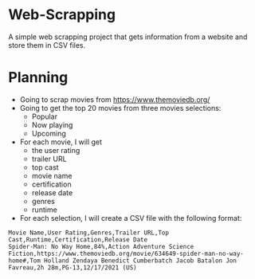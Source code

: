 # Web-Scrapping
A simple web scrapping project that gets information from a website and store them in CSV files.

# Planning
- Going to scrap movies from https://www.themoviedb.org/
- Going to get the top 20 movies from three movies selections: 
  - Popular
  - Now playing
  - Upcoming
- For each movie, I will get
  - the user rating
  - trailer URL
  - top cast
  - movie name
  - certification
  - release date
  - genres
  - runtime
- For each selection, I will create a CSV file with the following format:
```
Movie Name,User Rating,Genres,Trailer URL,Top Cast,Runtime,Certification,Release Date
Spider-Man: No Way Home,84%,Action Adventure Science Fiction,https://www.themoviedb.org/movie/634649-spider-man-no-way-home#,Tom Holland Zendaya Benedict Cumberbatch Jacob Batalon Jon Favreau,2h 28m,PG-13,12/17/2021 (US)
```
